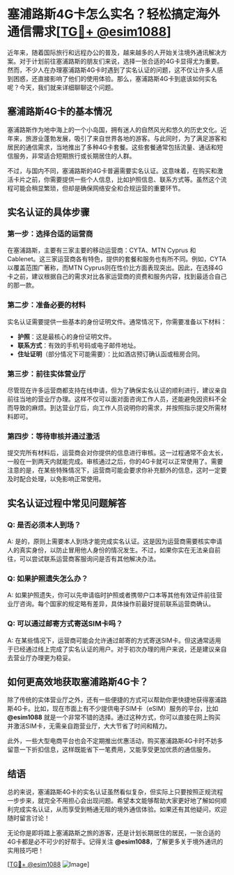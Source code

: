 # 塞浦路斯4G卡怎么实名？轻松搞定海外通信需求[[TG💪+ @esim1088](https://t.me/s/esim1088)]

近年来，随着国际旅行和远程办公的普及，越来越多的人开始关注境外通讯解决方案。对于计划前往塞浦路斯的朋友们来说，选择一张合适的4G卡显得尤为重要。然而，不少人在办理塞浦路斯4G卡时遇到了实名认证的问题，这不仅让许多人感到困惑，还直接影响了他们的使用体验。那么，塞浦路斯4G卡到底该如何实名呢？今天，我们就来详细聊聊这个问题。

## 塞浦路斯4G卡的基本情况

塞浦路斯作为地中海上的一个小岛国，拥有迷人的自然风光和悠久的历史文化。近年来，旅游业蓬勃发展，吸引了来自世界各地的游客。与此同时，为了满足游客和居民的通信需求，当地推出了多种4G卡套餐。这些套餐通常包括流量、通话和短信服务，非常适合短期旅行或长期居住的人群。

不过，与国内不同，塞浦路斯的4G卡普遍需要实名认证。这意味着，在购买和激活卡片之前，你需要提供一些个人信息，比如护照信息、联系方式等。虽然这个流程可能会稍显繁琐，但却是确保网络安全和合规运营的重要环节。

## 实名认证的具体步骤

### 第一步：选择合适的运营商
在塞浦路斯，主要有三家主要的移动运营商：CYTA、MTN Cyprus 和 Cablenet。这三家运营商各有特色，提供的套餐和服务也有所不同。例如，CYTA以覆盖范围广著称，而MTN Cyprus则在性价比方面表现突出。因此，在选择4G卡之前，建议根据自己的需求对比各家运营商的资费和服务内容，找到最适合自己的那一款。

### 第二步：准备必要的材料
实名认证需要提供一些基本的身份证明文件。通常情况下，你需要准备以下材料：
- **护照**：这是最核心的身份证明文件。
- **联系方式**：有效的手机号码或电子邮件地址。
- **住址证明**（部分情况下可能需要）：比如酒店预订确认函或租房合同。

### 第三步：前往实体营业厅
尽管现在许多运营商都支持在线申请，但为了确保实名认证的顺利进行，建议亲自前往当地的营业厅办理。这样不仅可以面对面咨询工作人员，还能避免因资料不全而导致的麻烦。到达营业厅后，向工作人员说明你的需求，并按照指示提交所需材料即可。

### 第四步：等待审核并通过激活
提交完所有材料后，运营商会对你提供的信息进行审核。这一过程通常不会太长，一般在一到两天内就能完成。审核通过之后，你的4G卡就可以正常使用了。需要注意的是，在某些特殊情况下，运营商可能会要求你补充额外的信息，这时一定要及时配合处理，以免影响正常使用。

## 实名认证过程中常见问题解答

### Q: 是否必须本人到场？
A: 是的，原则上需要本人到场才能完成实名认证。这是因为运营商需要核实申请人的真实身份，以防止冒用他人身份的情况发生。不过，如果你实在无法亲自前往，可以尝试联系运营商客服询问是否有其他解决办法。

### Q: 如果护照遗失怎么办？
A: 如果护照遗失，你可以先申请临时护照或者携带户口本等其他有效证件前往营业厅咨询。每个国家的规定略有差异，具体操作前最好提前联系运营商确认。

### Q: 可以通过邮寄方式寄送SIM卡吗？
A: 在某些情况下，运营商可能会允许通过邮寄的方式寄送SIM卡。但这通常适用于已经通过线上完成了实名认证的用户。对于初次办理的用户来说，还是建议亲自去营业厅办理更为稳妥。

## 如何更高效地获取塞浦路斯4G卡？

除了传统的实体营业厅之外，还有一些便捷的方式可以帮助你更快捷地获得塞浦路斯4G卡。比如，现在市面上有不少提供电子SIM卡（eSIM）服务的平台，比如 **@esim1088** 就是一个非常不错的选择。通过这种方式，你可以直接在网上购买并激活SIM卡，无需亲自跑营业厅，大大节省了时间和精力。

此外，一些大型电商平台也会不定期推出优惠活动，购买塞浦路斯4G卡时不妨多留意一下折扣信息，这样既能省下一笔费用，又能享受更加优质的通信服务。

## 结语

总的来说，塞浦路斯4G卡的实名认证虽然看似复杂，但实际上只要按照正规流程一步步来，就完全不用担心会出现问题。希望本文能够帮助大家更好地了解如何顺利完成实名认证，从而享受到畅通无阻的境外通信体验。如果还有其他疑问，欢迎随时留言讨论！

无论你是即将踏上塞浦路斯之旅的游客，还是计划长期居住的居民，一张合适的4G卡都是必不可少的好帮手。记得关注 **@esim1088**，了解更多关于境外通讯的实用技巧吧！

[[TG💪+ @esim1088](https://t.me/s/esim1088) ![Image](https://i.postimg.cc/4NQfJmqS/Snipaste-2025-05-13-00-14-12.png)]